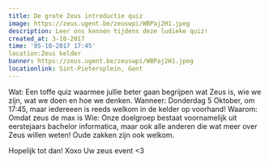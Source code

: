 ```yaml
---
title: De grote Zeus introductie quiz
image: https://zeus.ugent.be/zeuswpi/WBPaj2H1.jpeg
description: Leer ons kennen tijdens deze ludieke quiz!
created_at: 3-10-2017
time: '05-10-2017 17:45'
location:Zeus kelder 
banner: https://zeus.ugent.be/zeuswpi/WBPaj2H1.jpeg
locationlink: Sint-Pietersplein, Gent
---
```


Wat: Een toffe quiz waarmee jullie beter gaan begrijpen wat Zeus is, wie we zijn, wat we doen en hoe we denken.
Wanneer: Donderdag 5 Oktober, om 17:45, maar iedereeen is reeds welkom in de kelder op voorhand!
Waarom: Omdat zeus de max is
Wie: Onze doelgroep bestaat voornamelijk uit eerstejaars bachelor informatica, maar ook alle anderen die wat meer over Zeus willen weten! Oude zakken zijn ook welkom.

Hopelijk tot dan!
Xoxo
Uw zeus event <3
